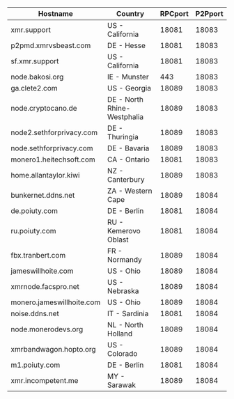 Hostname | Country | RPCport | P2Pport
--- | --- | --- | ---
xmr.support | US - California | 18081 | 18083
p2pmd.xmrvsbeast.com | DE - Hesse | 18081 | 18083
sf.xmr.support | US - California | 18081 | 18083
node.bakosi.org | IE - Munster | 443 | 18083
ga.clete2.com | US - Georgia | 18089 | 18083
node.cryptocano.de | DE - North Rhine-Westphalia | 18089 | 18083
node2.sethforprivacy.com | DE - Thuringia | 18089 | 18083
node.sethforprivacy.com | DE - Bavaria | 18089 | 18083
monero1.heitechsoft.com | CA - Ontario | 18081 | 18083
home.allantaylor.kiwi | NZ - Canterbury | 18089 | 18083
bunkernet.ddns.net | ZA - Western Cape | 18089 | 18084
de.poiuty.com | DE - Berlin | 18081 | 18084
ru.poiuty.com | RU - Kemerovo Oblast | 18081 | 18084
fbx.tranbert.com | FR - Normandy | 18089 | 18084
jameswillhoite.com | US - Ohio | 18089 | 18084
xmrnode.facspro.net | US - Nebraska | 18089 | 18084
monero.jameswillhoite.com | US - Ohio | 18089 | 18084
noise.ddns.net | IT - Sardinia | 18081 | 18084
node.monerodevs.org | NL - North Holland | 18089 | 18084
xmrbandwagon.hopto.org | US - Colorado | 18089 | 18084
m1.poiuty.com | DE - Berlin | 18081 | 18084
xmr.incompetent.me | MY - Sarawak | 18089 | 18084
